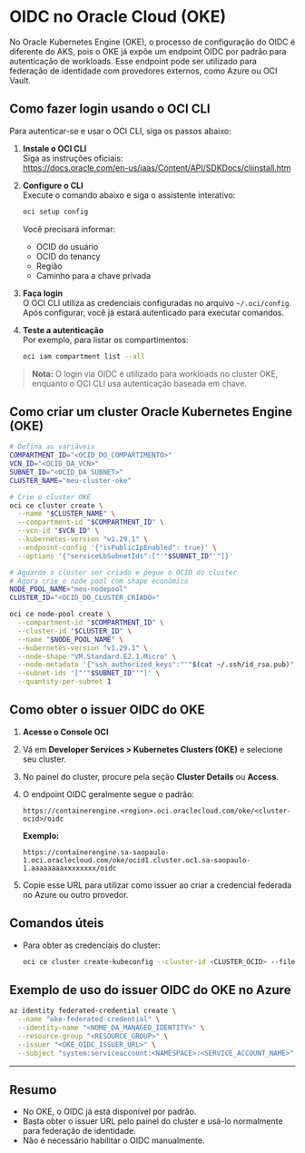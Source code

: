 # OIDC no Oracle Cloud (OKE)

No Oracle Kubernetes Engine (OKE), o processo de configuração do OIDC é diferente do AKS, pois o OKE já expõe um endpoint OIDC por padrão para autenticação de workloads. Esse endpoint pode ser utilizado para federação de identidade com provedores externos, como Azure ou OCI Vault.

## Como fazer login usando o OCI CLI

Para autenticar-se e usar o OCI CLI, siga os passos abaixo:

1. **Instale o OCI CLI**  
    Siga as instruções oficiais:  
    https://docs.oracle.com/en-us/iaas/Content/API/SDKDocs/cliinstall.htm

2. **Configure o CLI**  
    Execute o comando abaixo e siga o assistente interativo:
    ```sh
    oci setup config
    ```
    Você precisará informar:
    - OCID do usuário
    - OCID do tenancy
    - Região
    - Caminho para a chave privada

3. **Faça login**  
    O OCI CLI utiliza as credenciais configuradas no arquivo `~/.oci/config`. Após configurar, você já estará autenticado para executar comandos.

4. **Teste a autenticação**  
    Por exemplo, para listar os compartimentos:
    ```sh
    oci iam compartment list --all
    ```

> **Nota:** O login via OIDC é utilizado para workloads no cluster OKE, enquanto o OCI CLI usa autenticação baseada em chave.

## Como criar um cluster Oracle Kubernetes Engine (OKE) 

```bash
# Defina as variáveis
COMPARTMENT_ID="<OCID_DO_COMPARTIMENTO>"
VCN_ID="<OCID_DA_VCN>"
SUBNET_ID="<OCID_DA_SUBNET>"
CLUSTER_NAME="meu-cluster-oke"

# Crie o cluster OKE
oci ce cluster create \
  --name "$CLUSTER_NAME" \
  --compartment-id "$COMPARTMENT_ID" \
  --vcn-id "$VCN_ID" \
  --kubernetes-version "v1.29.1" \
  --endpoint-config '{"isPublicIpEnabled": true}' \
  --options '{"serviceLbSubnetIds":["'"$SUBNET_ID"'"]}'

# Aguarde o cluster ser criado e pegue o OCID do cluster
# Agora crie o node pool com shape econômico
NODE_POOL_NAME="meu-nodepool"
CLUSTER_ID="<OCID_DO_CLUSTER_CRIADO>"

oci ce node-pool create \
  --compartment-id "$COMPARTMENT_ID" \
  --cluster-id "$CLUSTER_ID" \
  --name "$NODE_POOL_NAME" \
  --kubernetes-version "v1.29.1" \
  --node-shape "VM.Standard.E2.1.Micro" \
  --node-metadata '{"ssh_authorized_keys":"'"$(cat ~/.ssh/id_rsa.pub)"'"}' \
  --subnet-ids '["'"$SUBNET_ID"'"]' \
  --quantity-per-subnet 1
```

## Como obter o issuer OIDC do OKE

1. **Acesse o Console OCI**
2. Vá em **Developer Services > Kubernetes Clusters (OKE)** e selecione seu cluster.
3. No painel do cluster, procure pela seção **Cluster Details** ou **Access**.
4. O endpoint OIDC geralmente segue o padrão:

    ```
    https://containerengine.<region>.oci.oraclecloud.com/oke/<cluster-ocid>/oidc
    ```

    **Exemplo:**
    ```
    https://containerengine.sa-saopaulo-1.oci.oraclecloud.com/oke/ocid1.cluster.oc1.sa-saopaulo-1.aaaaaaaaxxxxxxxx/oidc
    ```

5. Copie esse URL para utilizar como issuer ao criar a credencial federada no Azure ou outro provedor.

## Comandos úteis

- Para obter as credenciais do cluster:
  ```sh
  oci ce cluster create-kubeconfig --cluster-id <CLUSTER_OCID> --file $HOME/.kube/config --region <REGION>
  ```

## Exemplo de uso do issuer OIDC do OKE no Azure

```sh
az identity federated-credential create \
  --name "oke-federated-credential" \
  --identity-name "<NOME_DA_MANAGED_IDENTITY>" \
  --resource-group "<RESOURCE_GROUP>" \
  --issuer "<OKE_OIDC_ISSUER_URL>" \
  --subject "system:serviceaccount:<NAMESPACE>:<SERVICE_ACCOUNT_NAME>"
```

---

## Resumo

- No OKE, o OIDC já está disponível por padrão.
- Basta obter o issuer URL pelo painel do cluster e usá-lo normalmente para federação de identidade.
- Não é necessário habilitar o OIDC manualmente.
